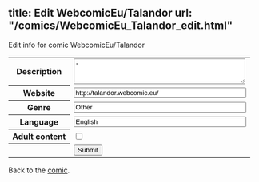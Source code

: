 title: Edit WebcomicEu/Talandor
url: "/comics/WebcomicEu_Talandor_edit.html"
---
Edit info for comic WebcomicEu/Talandor

<form name="comic" action="http://gaepostmail.appspot.com/comic/" method="post">
<table class="comicinfo">
<tr>
<th>Description</th><td><textarea name="description" cols="40" rows="3">-</textarea></td>
</tr>
<tr>
<th>Website</th><td><input type="text" name="url" value="http://talandor.webcomic.eu/" size="40"/></td>
</tr>
<tr>
<th>Genre</th><td><input type="text" name="genre" value="Other" size="40"/></td>
</tr>
<tr>
<th>Language</th><td><input type="text" name="language" value="English" size="40"/></td>
</tr>
<tr>
<th>Adult content</th><td><input type="checkbox" name="adult" value="adult" /></td>
</tr>
<tr>
<th></th><td>
<input type="hidden" name="comic" value="WebcomicEu_Talandor" />
<input type="submit" name="submit" value="Submit" />
</td>
</tr>
</table>
</form>

Back to the [comic](WebcomicEu_Talandor.html).
